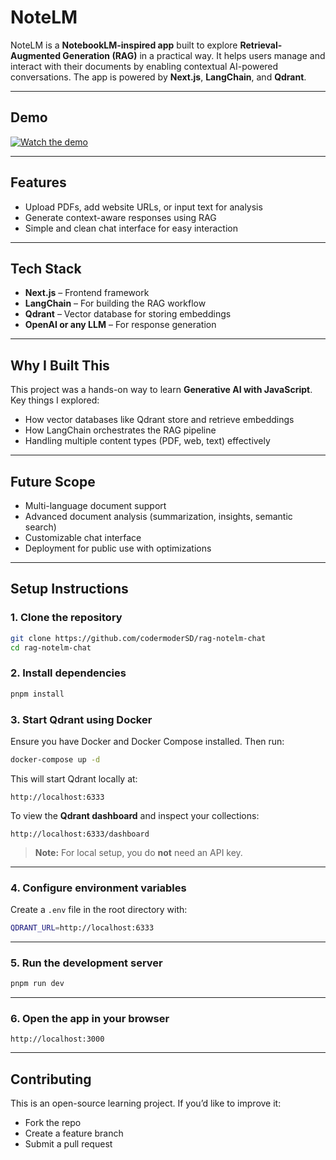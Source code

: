 # **NoteLM**

NoteLM is a **NotebookLM-inspired app** built to explore **Retrieval-Augmented Generation (RAG)** in a practical way. It helps users manage and interact with their documents by enabling contextual AI-powered conversations. The app is powered by **Next.js**, **LangChain**, and **Qdrant**.

---

## **Demo**

[![Watch the demo](https://img.youtube.com/vi/QMz2WTRlKyg/0.jpg)](https://www.youtube.com/watch?v=QMz2WTRlKyg)

---

## **Features**

* Upload PDFs, add website URLs, or input text for analysis
* Generate context-aware responses using RAG
* Simple and clean chat interface for easy interaction

---

## **Tech Stack**

* **Next.js** – Frontend framework
* **LangChain** – For building the RAG workflow
* **Qdrant** – Vector database for storing embeddings
* **OpenAI or any LLM** – For response generation

---

## **Why I Built This**

This project was a hands-on way to learn **Generative AI with JavaScript**.
Key things I explored:

* How vector databases like Qdrant store and retrieve embeddings
* How LangChain orchestrates the RAG pipeline
* Handling multiple content types (PDF, web, text) effectively

---

## **Future Scope**

* Multi-language document support
* Advanced document analysis (summarization, insights, semantic search)
* Customizable chat interface
* Deployment for public use with optimizations

---

## **Setup Instructions**

### **1. Clone the repository**

```bash
git clone https://github.com/codermoderSD/rag-notelm-chat
cd rag-notelm-chat
```

### **2. Install dependencies**

```bash
pnpm install
```

### **3. Start Qdrant using Docker**

Ensure you have Docker and Docker Compose installed. Then run:

```bash
docker-compose up -d
```

This will start Qdrant locally at:

```
http://localhost:6333
```

To view the **Qdrant dashboard** and inspect your collections:

```
http://localhost:6333/dashboard
```

> **Note:** For local setup, you do **not** need an API key.

---

### **4. Configure environment variables**

Create a `.env` file in the root directory with:

```bash
QDRANT_URL=http://localhost:6333
```

---

### **5. Run the development server**

```bash
pnpm run dev
```

---

### **6. Open the app in your browser**

```
http://localhost:3000
```

---

## **Contributing**

This is an open-source learning project. If you’d like to improve it:

* Fork the repo
* Create a feature branch
* Submit a pull request